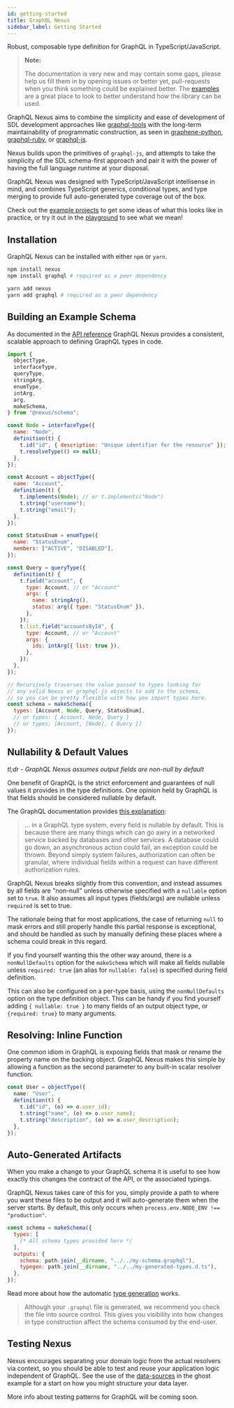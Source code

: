 ```yaml
---
id: getting-started
title: GraphQL Nexus
sidebar_label: Getting Started
---
```


Robust, composable type definition for GraphQL in TypeScript/JavaScript.

<blockquote class="warn">
<b>Note:</b>

The documentation is very new and may contain some gaps, please help us fill them in by opening issues or better yet, pull-requests when you think something could be explained better. The [examples](https://github.com/graphql-nexus/nexus/tree/develop/examples) are a great place to look to better understand how the library can be used.

</blockquote>

GraphQL Nexus aims to combine the simplicity and ease of development of SDL development approaches like [graphql-tools](https://www.apollographql.com/docs/graphql-tools/generate-schema.html) with the long-term maintainability of programmatic construction, as seen in [graphene-python](https://docs.graphene-python.org/en/latest/), [graphql-ruby](https://github.com/rmosolgo/graphql-ruby), or [graphql-js](https://github.com/graphql/graphql-js).

Nexus builds upon the primitives of `graphql-js`, and attempts to take the simplicity of the SDL schema-first approach and pair it with the power of having the full language runtime at your disposal.

GraphQL Nexus was designed with TypeScript/JavaScript intellisense in mind, and combines TypeScript generics, conditional types, and type merging to provide full auto-generated type coverage out of the box.

Check out the [example projects](https://github.com/graphql-nexus/nexus/tree/develop/examples) to get some ideas of what this looks like in practice, or try it out in the [playground](../playground) to see what we mean!

## Installation

GraphQL Nexus can be installed with either `npm` or `yarn`.

<!--DOCUSAURUS_CODE_TABS-->
<!--npm-->

```sh
npm install nexus
npm install graphql # required as a peer dependency
```

<!--yarn-->

```sh
yarn add nexus
yarn add graphql # required as a peer dependency
```

<!--END_DOCUSAURUS_CODE_TABS-->

## Building an Example Schema

As documented in the [API reference](api-core-concepts.md) GraphQL Nexus provides a consistent, scalable approach to defining GraphQL types in code.

```js
import {
  objectType,
  interfaceType,
  queryType,
  stringArg,
  enumType,
  intArg,
  arg,
  makeSchema,
} from "@nexus/schema";

const Node = interfaceType({
  name: "Node",
  definition(t) {
    t.id("id", { description: "Unique identifier for the resource" });
    t.resolveType(() => null);
  },
});

const Account = objectType({
  name: "Account",
  definition(t) {
    t.implements(Node); // or t.implements("Node")
    t.string("username");
    t.string("email");
  },
});

const StatusEnum = enumType({
  name: "StatusEnum",
  members: ["ACTIVE", "DISABLED"],
});

const Query = queryType({
  definition(t) {
    t.field("account", {
      type: Account, // or "Account"
      args: {
        name: stringArg(),
        status: arg({ type: "StatusEnum" }),
      },
    });
    t.list.field("accountsById", {
      type: Account, // or "Account"
      args: {
        ids: intArg({ list: true }),
      },
    });
  },
});

// Recursively traverses the value passed to types looking for
// any valid Nexus or graphql-js objects to add to the schema,
// so you can be pretty flexible with how you import types here.
const schema = makeSchema({
  types: [Account, Node, Query, StatusEnum],
  // or types: { Account, Node, Query }
  // or types: [Account, [Node], { Query }]
});
```

## Nullability & Default Values

_tl;dr - GraphQL Nexus assumes output fields are non-null by default_

One benefit of GraphQL is the strict enforcement and guarantees of null values it provides in the type definitions. One opinion held by GraphQL is that fields should be considered nullable by default.

The GraphQL documentation provides [this explanation](https://graphql.org/learn/best-practices/#nullability):

> ... in a GraphQL type system, every field is nullable by default. This is because there are many things which can go awry in a networked service backed by databases and other services. A database could go down, an asynchronous action could fail, an exception could be thrown. Beyond simply system failures, authorization can often be granular, where individual fields within a request can have different authorization rules.

GraphQL Nexus breaks slightly from this convention, and instead assumes by all fields are "non-null" unless otherwise specified with a `nullable` option set to `true`. It also assumes all input types (fields/args) are nullable unless `required` is set to true.

The rationale being that for most applications, the case of returning `null` to mask errors and still properly handle this partial response is exceptional, and should be handled as such by manually defining these places where a schema could break in this regard.

If you find yourself wanting this the other way around, there is a `nonNullDefaults` option for the `makeSchema` which will make all fields nullable unless `required: true` (an alias for `nullable: false`) is specified during field definition.

This can also be configured on a per-type basis, using the `nonNullDefaults` option on the type definition object. This can be handy if you find yourself adding `{ nullable: true }` to many fields of an output object type, or `{required: true}` to many arguments.

## Resolving: Inline Function

One common idiom in GraphQL is exposing fields that mask or rename the property name on the backing object. GraphQL Nexus makes this simple by allowing a function as the second parameter to any built-in scalar resolver function.

```ts
const User = objectType({
  name: "User",
  definition(t) {
    t.id("id", (o) => o.user_id);
    t.string("name", (o) => o.user_name);
    t.string("description", (o) => o.user_description);
  },
});
```

## Auto-Generated Artifacts

When you make a change to your GraphQL schema it is useful to see how exactly this changes the contract of the API, or the associated typings.

GraphQL Nexus takes care of this for you, simply provide a path to where you want these files to be output and it will auto-generate them when the server starts. By default, this only occurs when `process.env.NODE_ENV !== "production"`.

```js
const schema = makeSchema({
  types: [
    /* All schema types provided here */
  ],
  outputs: {
    schema: path.join(__dirname, "../../my-schema.graphql"),
    typegen: path.join(__dirname, "../../my-generated-types.d.ts"),
  },
});
```

Read more about how the automatic [type generation](type-generation.md) works.

<blockquote class="good">
Although your <code>.graphql</code> file is generated, we recommend you check the file into source control. This gives you visibility into how changes in type construction affect the schema consumed by the end-user.
</blockquote>

## Testing Nexus

Nexus encourages separating your domain logic from the actual resolvers via context, so you should be able to test and reuse your application logic independent of GraphQL. See the use of the [data-sources](https://github.com/prisma-labs/nexus/tree/develop/examples/ghost/src/data-sources) in the ghost example for a start on how you might structure your data layer.

More info about testing patterns for GraphQL will be coming soon.

